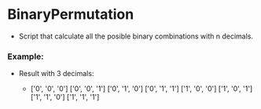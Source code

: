 # BinaryPermutation

- Script that calculate all the posible binary combinations  with n  decimals.


### Example:
- Result with 3 decimals:

	-	['0', '0', '0']
	['0', '0', '1']
	['0', '1', '0']
	['0', '1', '1']
	['1', '0', '0']
	['1', '0', '1']
	['1', '1', '0']
	['1', '1', '1']